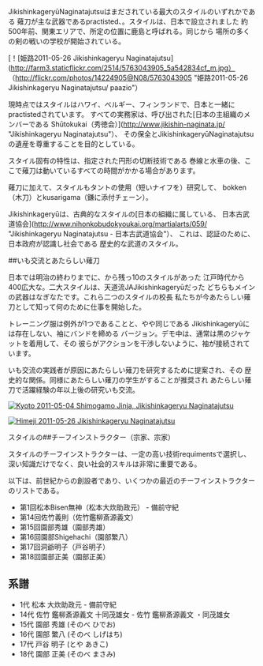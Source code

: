 JikishinkageryūNaginatajutsuはまだされている最大のスタイルのいずれかである
薙刀が主な武器であるpractisted、。スタイルは、日本で設立されました
約500年前、関東エリアで、所定の位置に鹿島と呼ばれる。同じから
場所の多くの剣の戦いの学校が開始されている。

[！[姫路2011-05-26 Jikishinkageryu
Naginatajutsu](http://farm3.staticflickr.com/2514/5763043905_5a542834cf_m.jpg）
（http://flickr.com/photos/14224905@N08/5763043905 "姫路2011-05-26 Jikishinkageryu Naginatajutsu/ paazio"）

現時点ではスタイルはハワイ、ベルギー、フィンランドで、日本と一緒にpractistedされています。
すべての実務家は、呼び出された[日本の主組織のメンバーである
Shūtokukai（秀徳会）](http://www.jikishin-naginata.jp/ "Jikishinkageryu Naginatajutsu"）、
その保全とJikishinkageryūNaginatajutsuの遺産を尊重することを目的としている。

スタイル固有の特性は、指定された円形の切断技術である
巻線と水車の後、ここで薙刀は動いているすべての時間がかかる場合があります。

薙刀に加えて、スタイルもタントの使用（短いナイフを）研究して、
bokken（木刀）とkusarigama（鎌に添付チェーン）。

Jikishinkageryūは、古典的なスタイルの[日本の組織に属している、
日本古武道協会](http://www.nihonkobudokyoukai.org/martialarts/059/ "Jikishinkageryu Naginatajutsu - 日本古武道協会"）、
これは、認証のために、日本政府が認識し社会である
歴史的な武道のスタイル。


##いも交流とあたらしい薙刀

日本では明治の終わりまでに、から残っ10のスタイルがあった
江戸時代から400広大な。二大スタイルは、天道流JAJikishinkageryūだった
どちらもメインの武器はなぎなたです。これら二つのスタイルの校長
私たちが今あたらしい薙刀として知って何のために仕事を開始した。

トレーニング服は例外が1つであることと、やや同じである
Jikishinkageryūには存在しない、袖にバンドを締める
バージョン。デモ中は、通常は黒のジャケットを着用して、その
彼らがアクションを干渉しないように、袖が接続されています。

いも交流の実践者が原因にあたらしい薙刀を研究するために提案され、その
歴史的な関係。同様にあたらしい薙刀の学生がすることが推奨され
あたらしい薙刀で活躍経験の年以上後の研究いも交流。


[![Kyoto 2011-05-04 Shimogamo Jinja, Jikishinkageryu
Naginatajutsu](http://farm6.staticflickr.com/5185/5763043699_fcda29747e_m.jpg)
](http://flickr.com/photos/14224905@N08/5763043699 "Kyoto 2011-05-04 Shimogamo Jinja, Jikishinkageryu Naginatajutsu / paazio")

[![Himeji 2011-05-26 Jikishinkageryu
Naginatajutsu](http://farm3.staticflickr.com/2514/5763043905_5a542834cf_m.jpg)
](http://flickr.com/photos/14224905@N08/5763043905 "Himeji 2011-05-26 Jikishinkageryu Naginatajutsu / paazio")

スタイルの##チーフインストラクター（宗家、宗家）

スタイルのチーフインストラクターは、一定の高い技術requimentsで選択し、
深い知識だけでなく、良い社会的スキルは非常に重要である。

以下は、前世紀からの創設者であり、いくつかの最近のチーフインストラクターのリストである。

- 第1回松本Bisen無神（松本大炊助政元） - 備前守紀
- 第14回佐竹義則（佐竹鑑柳斎源義文）
- 第15回園部秀雄（園部秀雄）
- 第16回園部Shigehachi（園部繁八）
- 第17回洞爺明子（戸谷明子）
- 第18回園部正美（園部正美）



## 系譜

-   1代 松本 大炊助政元 - 備前守紀
-   14代 佐竹 鑑柳斎源義文 十同茂雄女 - 佐竹 鑑柳斎源義文 ・同茂雄女
-   15代 園部 秀雄 (そのべ ひでお)
-   16代 園部 繁八 (そのべ しげはち)
-   17代 戸谷 明子 (とや あきこ)
-   18代 園部 正美 (そのべ まさみ)
